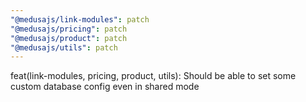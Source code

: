```yaml
---
"@medusajs/link-modules": patch
"@medusajs/pricing": patch
"@medusajs/product": patch
"@medusajs/utils": patch
---
```


feat(link-modules, pricing, product, utils): Should be able to set some custom database config even in shared mode
